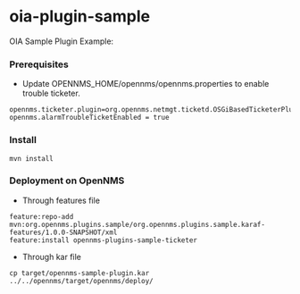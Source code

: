 # oia-plugin-sample
OIA Sample Plugin Example:


### Prerequisites


* Update OPENNMS_HOME/opennms/opennms.properties to enable trouble ticketer.

```
opennms.ticketer.plugin=org.opennms.netmgt.ticketd.OSGiBasedTicketerPlugin
opennms.alarmTroubleTicketEnabled = true
```

### Install

```
mvn install
```

### Deployment on OpenNMS

* Through features file

```
feature:repo-add mvn:org.opennms.plugins.sample/org.opennms.plugins.sample.karaf-features/1.0.0-SNAPSHOT/xml
feature:install opennms-plugins-sample-ticketer
```

* Through kar file
```
cp target/opennms-sample-plugin.kar ../../opennms/target/opennms/deploy/
```


